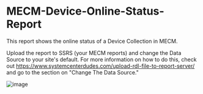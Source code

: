 # MECM-Device-Online-Status-Report
This report shows the online status of a Device Collection in MECM. 

Upload the report to SSRS (your MECM reports) and change the Data Source to your site's default. For more information on how to do this,
check out https://www.systemcenterdudes.com/upload-rdl-file-to-report-server/ and go to the section on "Change The Data Source."

![image](https://user-images.githubusercontent.com/48801174/179373304-1dd23ff6-0e68-42fa-afc8-330c807a55e7.png)
